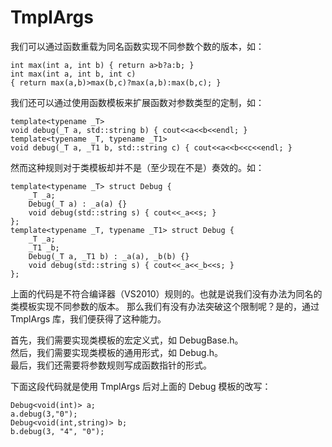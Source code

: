 # TmplArgs

我们可以通过函数重载为同名函数实现不同参数个数的版本，如：

	int max(int a, int b) { return a>b?a:b; }
	int max(int a, int b, int c)
	{ return max(a,b)>max(b,c)?max(a,b):max(b,c); }

我们还可以通过使用函数模板来扩展函数对参数类型的定制，如：

	template<typename _T>
	void debug(_T a, std::string b) { cout<<a<<b<<endl; }
	template<typename _T, typename _T1>
	void debug(_T a, _T1 b, std::string c) { cout<<a<<b<<c<<endl; }

然而这种规则对于类模板却并不是（至少现在不是）奏效的。如：

	template<typename _T> struct Debug {
		_T _a;
		Debug(_T a) : _a(a) {}
		void debug(std::string s) { cout<<_a<<s; }
	};
	template<typename _T, typename _T1> struct Debug {
		_T _a;
		_T1 _b;
		Debug(_T a, _T1 b) : _a(a), _b(b) {}
		void debug(std::string s) { cout<<_a<<_b<<s; }
	};

上面的代码是不符合编译器（VS2010）规则的。也就是说我们没有办法为同名的类模板实现不同参数的版本。
那么我们有没有办法突破这个限制呢？是的，通过 TmplArgs 库，我们便获得了这种能力。

首先，我们需要实现类模板的宏定义式，如 DebugBase.h。<br/>
然后，我们需要实现类模板的通用形式，如 Debug.h。<br/>
最后，我们还需要将参数规则写成函数指针的形式。<br/>

下面这段代码就是使用 TmplArgs 后对上面的 Debug 模板的改写：

	Debug<void(int)> a;
	a.debug(3,"0");
	Debug<void(int,string)> b;
	b.debug(3, "4", "0");

